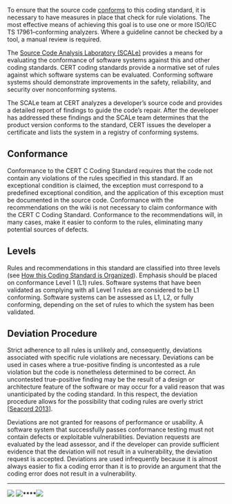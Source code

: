To ensure that the source code [conforms](https://wiki.sei.cmu.edu/confluence/display/c/BB.+Definitions#BB.Definitions-conformingprogram) to this coding standard, it is necessary to have measures in place that check for rule violations. The most effective means of achieving this goal is to use one or more ISO/IEC TS 17961–conforming analyzers. Where a guideline cannot be checked by a tool, a manual review is required.

The [Source Code Analysis Laboratory (SCALe)](http://www.cert.org/secure-coding/products-services/scale.cfm) provides a means for evaluating the conformance of software systems against this and other coding standards. CERT coding standards provide a normative set of rules against which software systems can be evaluated. Conforming software systems should demonstrate improvements in the safety, reliability, and security over nonconforming systems.

The SCALe team at CERT analyzes a developer’s source code and provides a detailed report of findings to guide the code’s repair. After the developer has addressed these findings and the SCALe team determines that the product version conforms to the standard, CERT issues the developer a certificate and lists the system in a registry of conforming systems.

## Conformance

Conformance to the CERT C Coding Standard requires that the code not contain any violations of the rules specified in this standard. If an exceptional condition is claimed, the exception must correspond to a predefined exceptional condition, and the application of this exception must be documented in the source code. Conformance with the recommendations on the wiki is not necessary to claim conformance with the CERT C Coding Standard. Conformance to the recommendations will, in many cases, make it easier to conform to the rules, eliminating many potential sources of defects.

## Levels

Rules and recommendations in this standard are classified into three levels (see [How this Coding Standard is Organized](https://wiki.sei.cmu.edu/confluence/display/c/How+this+Coding+Standard+is+Organized)). Emphasis should be placed on conformance Level 1 (L1) rules. Software systems that have been validated as complying with all Level 1 rules are considered to be L1 conforming. Software systems can be assessed as L1, L2, or fully conforming, depending on the set of rules to which the system has been validated.

## Deviation Procedure

Strict adherence to all rules is unlikely and, consequently, deviations associated with specific rule violations are necessary. Deviations can be used in cases where a true-positive finding is uncontested as a rule violation but the code is nonetheless determined to be correct. An uncontested true-positive finding may be the result of a design or architecture feature of the software or may occur for a valid reason that was unanticipated by the coding standard. In this respect, the deviation procedure allows for the possibility that coding rules are overly strict \[[Seacord 2013](https://wiki.sei.cmu.edu/confluence/display/c/AA.+Bibliography#AA.Bibliography-Seacord2013)\].

Deviations are not granted for reasons of performance or usability. A software system that successfully passes conformance testing must not contain defects or exploitable vulnerabilities. Deviation requests are evaluated by the lead assessor, and if the developer can provide sufficient evidence that the deviation will not result in a vulnerability, the deviation request is accepted. Deviations are used infrequently because it is almost always easier to fix a coding error than it is to provide an argument that the coding error does not result in a vulnerability.

___

 **[![](https://wiki.sei.cmu.edu/confluence/download/attachments/87152044/button_arrow_left.png?version=1&modificationDate=1201021124000&api=v2)](https://wiki.sei.cmu.edu/confluence/display/c/Rules+versus+Recommendations)** **[![](https://wiki.sei.cmu.edu/confluence/download/attachments/87152044/button_arrow_up.png?version=1&modificationDate=1201021146000&api=v2)](https://wiki.sei.cmu.edu/confluence/display/c/1+Front+Matter)****[![](https://wiki.sei.cmu.edu/confluence/download/attachments/87152044/button_arrow_right.png?version=1&modificationDate=1201021137000&api=v2)](https://wiki.sei.cmu.edu/confluence/display/c/Development+Process)**